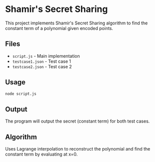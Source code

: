 # Shamir's Secret Sharing

This project implements Shamir's Secret Sharing algorithm to find the constant term of a polynomial given encoded points.

## Files

- `script.js` - Main implementation
- `testcase1.json` - Test case 1 
- `testcase2.json` - Test case 2

## Usage

```bash
node script.js
```

## Output

The program will output the secret (constant term) for both test cases.

## Algorithm

Uses Lagrange interpolation to reconstruct the polynomial and find the constant term by evaluating at x=0.
